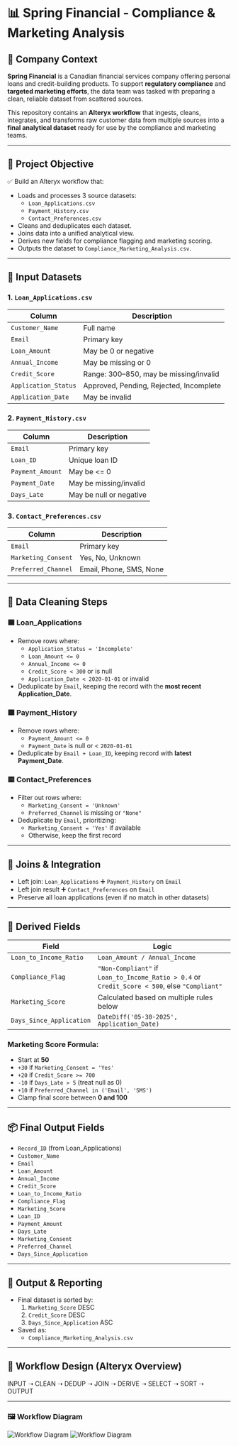 # 📊 Spring Financial - Compliance & Marketing Analysis

## 🏢 Company Context

**Spring Financial** is a Canadian financial services company offering personal loans and credit-building products. To support **regulatory compliance** and **targeted marketing efforts**, the data team was tasked with preparing a clean, reliable dataset from scattered sources.

This repository contains an **Alteryx workflow** that ingests, cleans, integrates, and transforms raw customer data from multiple sources into a **final analytical dataset** ready for use by the compliance and marketing teams.

---

## 🎯 Project Objective

✅ Build an Alteryx workflow that:

- Loads and processes 3 source datasets:
  - `Loan_Applications.csv`
  - `Payment_History.csv`
  - `Contact_Preferences.csv`
- Cleans and deduplicates each dataset.
- Joins data into a unified analytical view.
- Derives new fields for compliance flagging and marketing scoring.
- Outputs the dataset to `Compliance_Marketing_Analysis.csv`.

---

## 📁 Input Datasets

### 1. `Loan_Applications.csv`
| Column             | Description                          |
|--------------------|--------------------------------------|
| `Customer_Name`    | Full name                            |
| `Email`            | Primary key                          |
| `Loan_Amount`      | May be 0 or negative                 |
| `Annual_Income`    | May be missing or 0                  |
| `Credit_Score`     | Range: 300–850, may be missing/invalid |
| `Application_Status` | Approved, Pending, Rejected, Incomplete |
| `Application_Date` | May be invalid                       |

### 2. `Payment_History.csv`
| Column           | Description                        |
|------------------|------------------------------------|
| `Email`          | Primary key                        |
| `Loan_ID`        | Unique loan ID                     |
| `Payment_Amount` | May be <= 0                        |
| `Payment_Date`   | May be missing/invalid             |
| `Days_Late`      | May be null or negative            |

### 3. `Contact_Preferences.csv`
| Column              | Description                     |
|---------------------|---------------------------------|
| `Email`             | Primary key                     |
| `Marketing_Consent` | Yes, No, Unknown                |
| `Preferred_Channel` | Email, Phone, SMS, None         |

---

## 🧼 Data Cleaning Steps

### 🟦 Loan_Applications

- Remove rows where:
  - `Application_Status = 'Incomplete'`
  - `Loan_Amount <= 0`
  - `Annual_Income <= 0`
  - `Credit_Score < 300` or is null
  - `Application_Date < 2020-01-01` or invalid
- Deduplicate by `Email`, keeping the record with the **most recent Application_Date**.

### 🟩 Payment_History

- Remove rows where:
  - `Payment_Amount <= 0`
  - `Payment_Date` is null or < `2020-01-01`
- Deduplicate by `Email + Loan_ID`, keeping record with **latest Payment_Date**.

### 🟨 Contact_Preferences

- Filter out rows where:
  - `Marketing_Consent = 'Unknown'`
  - `Preferred_Channel` is missing or `"None"`
- Deduplicate by `Email`, prioritizing:
  - `Marketing_Consent = 'Yes'` if available
  - Otherwise, keep the first record

---

## 🔗 Joins & Integration

- Left join: `Loan_Applications` ➕ `Payment_History` on `Email`
- Left join result ➕ `Contact_Preferences` on `Email`
- Preserve all loan applications (even if no match in other datasets)

---

## 🧮 Derived Fields

| Field                    | Logic                                                                 |
|--------------------------|-----------------------------------------------------------------------|
| `Loan_to_Income_Ratio`   | `Loan_Amount / Annual_Income`                                        |
| `Compliance_Flag`        | `"Non-Compliant"` if `Loan_to_Income_Ratio > 0.4` or `Credit_Score < 500`, else `"Compliant"` |
| `Marketing_Score`        | Calculated based on multiple rules below                             |
| `Days_Since_Application` | `DateDiff('05-30-2025', Application_Date)`                           |

### Marketing Score Formula:
- Start at **50**
- `+30` if `Marketing_Consent = 'Yes'`
- `+20` if `Credit_Score >= 700`
- `-10` if `Days_Late > 5` (treat null as 0)
- `+10` if `Preferred_Channel in ('Email', 'SMS')`
- Clamp final score between **0 and 100**

---

## 📦 Final Output Fields

- `Record_ID` (from Loan_Applications)
- `Customer_Name`
- `Email`
- `Loan_Amount`
- `Annual_Income`
- `Credit_Score`
- `Loan_to_Income_Ratio`
- `Compliance_Flag`
- `Marketing_Score`
- `Loan_ID`
- `Payment_Amount`
- `Days_Late`
- `Marketing_Consent`
- `Preferred_Channel`
- `Days_Since_Application`

---

## 🧾 Output & Reporting

- Final dataset is sorted by:
  1. `Marketing_Score` DESC
  2. `Credit_Score` DESC
  3. `Days_Since_Application` ASC
- Saved as:
  - `Compliance_Marketing_Analysis.csv`

---

## 📐 Workflow Design (Alteryx Overview)

INPUT ➝ CLEAN ➝ DEDUP ➝ JOIN ➝ DERIVE ➝ SELECT ➝ SORT ➝ OUTPUT

---

### 🖼️ Workflow Diagram

![Workflow Diagram](workflow_spring_marketing_project.png)
![Workflow Diagram](risk_score.png)
